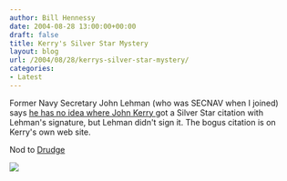 ```yaml
---
author: Bill Hennessy
date: 2004-08-28 13:00:00+00:00
draft: false
title: Kerry's Silver Star Mystery
layout: blog
url: /2004/08/28/kerrys-silver-star-mystery/
categories:
- Latest
---
```


Former Navy Secretary John Lehman (who was SECNAV when I joined) says [he has no idea where John Kerry ](https://www.suntimes.com/output/elect/cst-nws-lips28.html)got a Silver Star citation with Lehman's signature, but Lehman didn't sign it. The bogus citation is on Kerry's own web site.




Nod to [Drudge](https://www.drudgereport.com)

![](https://blog.billhennessy.com/aggbug.aspx?PostID=616)

